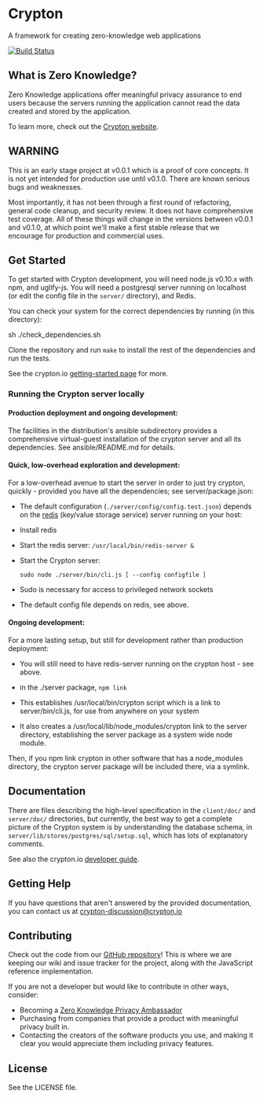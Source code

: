 # Crypton

A framework for creating zero-knowledge web applications

[![Build Status](https://travis-ci.org/SpiderOak/crypton.png?branch=master)](https://travis-ci.org/SpiderOak/crypton)

## What is Zero Knowledge?

Zero Knowledge applications offer meaningful privacy assurance to end users
because the servers running the application cannot read the data created and
stored by the application.

To learn more, check out the [Crypton website](https://crypton.io/).

## WARNING

This is an early stage project at v0.0.1 which is a proof of core concepts.  It
is not yet intended for production use until v0.1.0.  There are known serious
bugs and weaknesses.

Most importantly, it has not been through a first round of refactoring, general
code cleanup, and security review. It does not have comprehensive test
coverage.  All of these things will change in the versions between v0.0.1 and
v0.1.0, at which point we'll make a first stable release that we encourage for
production and commercial uses. 

## Get Started

To get started with Crypton development, you will need node.js v0.10.x with npm,
and uglify-js. You will need a postgresql server running on localhost (or
edit the config file in the `server/` directory), and Redis.

You can check your system for the correct dependencies by running (in this directory):

sh ./check_dependencies.sh

Clone the repository and run `make` to install the rest of the dependencies and
run the tests.

See the crypton.io [getting-started page](https://crypton.io/getting-started) for more.

### Running the Crypton server locally

#### Production deployment and ongoing development:

The facilities in the distribution's ansible subdirectory provides a comprehensive virtual-guest installation of the crypton server and all its dependencies. See ansible/README.md for details.


#### Quick, low-overhead exploration and development:

For a low-overhead avenue to start the server in order to just try crypton, quickly - provided you have all the dependencies; see server/package.json:

* The default configuration (``./server/config/config.test.json``) depends on the [redis](http://redis.io/) (key/value storage service) server running on your host:
 * Install redis
 * Start the redis server: ``/usr/local/bin/redis-server &``

* Start the Crypton server:

  ``sudo node ./server/bin/cli.js [ --config configfile ]``

 * Sudo is necessary for access to privileged network sockets
 * The default config file depends on redis, see above.

#### Ongoing development:

For a more lasting setup, but still for development rather than production deployment:

* You will still need to have redis-server running on the crypton host - see above.

* in the ./server package, ``npm link``
 * This establishes /usr/local/bin/crypton script which is a link to server/bin/cli.js, for use from anywhere on your system
 * It also creates a /usr/local/lib/node_modules/crypton link to the server directory, establishing the server package as a system wide node module.

Then, if you npm link crypton in other software that has a node_modules directory, the crypton server package will be included there, via a symlink.

## Documentation

There are files describing the high-level specification in the `client/doc/`
and `server/doc/` directories, but currently, the best way to get a complete
picture of the Crypton system is by understanding the database schema, in
`server/lib/stores/postgres/sql/setup.sql`, which has lots of explanatory
comments.

See also the crypton.io [developer guide](https://crypton.io/developer-guide).


## Getting Help

If you have questions that aren't answered by the provided documentation, you
can contact us at crypton-discussion@crypton.io

## Contributing

Check out the code from our
[GitHub repository](https://github.com/SpiderOak/crypton)!
This is where we are keeping our wiki and issue tracker for the project, along
with the JavaScript reference implementation.

If you are not a developer but would like to contribute in other ways, consider:

* Becoming a
  [Zero Knowledge Privacy Ambassador](https://spideroak.com/blog/20121121085239-looking-for-a-few-good-ambassadors)
* Purchasing from companies that provide a product with meaningful privacy
  built in.
* Contacting the creators of the software products you use, and making it clear
  you would appreciate them including privacy features.

## License

See the LICENSE file.
